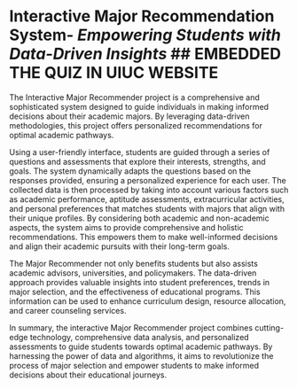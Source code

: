 # Interactive Major Recommendation System- *Empowering Students with Data-Driven Insights* ## EMBEDDED THE QUIZ IN UIUC WEBSITE

The Interactive Major Recommender project is a comprehensive and sophisticated system designed to guide individuals in making informed decisions about their academic majors. By leveraging data-driven methodologies, this project offers personalized recommendations for optimal academic pathways.

Using a user-friendly interface, students are guided through a series of questions and assessments that explore their interests, strengths, and goals. The system dynamically adapts the questions based on the responses provided, ensuring a personalized experience for each user. The collected data is then processed by taking into account various factors such as academic performance, aptitude assessments, extracurricular activities, and personal preferences that matches students with majors that align with their unique profiles. By considering both academic and non-academic aspects, the system aims to provide comprehensive and holistic recommendations. This empowers them to make well-informed decisions and align their academic pursuits with their long-term goals.

The Major Recommender not only benefits students but also assists academic advisors, universities, and policymakers. The data-driven approach provides valuable insights into student preferences, trends in major selection, and the effectiveness of educational programs. This information can be used to enhance curriculum design, resource allocation, and career counseling services.

In summary, the interactive Major Recommender project combines cutting-edge technology, comprehensive data analysis, and personalized assessments to guide students towards optimal academic pathways. By harnessing the power of data and algorithms, it aims to revolutionize the process of major selection and empower students to make informed decisions about their educational journeys.
